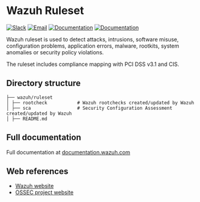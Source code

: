 # Wazuh Ruleset

[![Slack](https://img.shields.io/badge/slack-join-blue.svg)](https://wazuh.com/community/join-us-on-slack/)
[![Email](https://img.shields.io/badge/email-join-blue.svg)](https://groups.google.com/forum/#!forum/wazuh)
[![Documentation](https://img.shields.io/badge/docs-view-green.svg)](https://documentation.wazuh.com)
[![Documentation](https://img.shields.io/badge/web-view-green.svg)](https://wazuh.com)

Wazuh ruleset is used to detect attacks, intrusions, software misuse, configuration problems, application errors, malware, rootkits, system anomalies or security policy violations.

The ruleset includes compliance mapping with PCI DSS v3.1 and CIS.

## Directory structure

    ├── wazuh/ruleset
    │ ├── rootcheck           # Wazuh rootchecks created/updated by Wazuh
    │ ├── sca                 # Security Configuration Assessment created/updated by Wazuh
    │ ├── README.md

## Full documentation

Full documentation at [documentation.wazuh.com](https://documentation.wazuh.com/current/user-manual/ruleset/index.html)


## Web references

* [Wazuh website](http://wazuh.com)
* [OSSEC project website](http://ossec.github.io)
